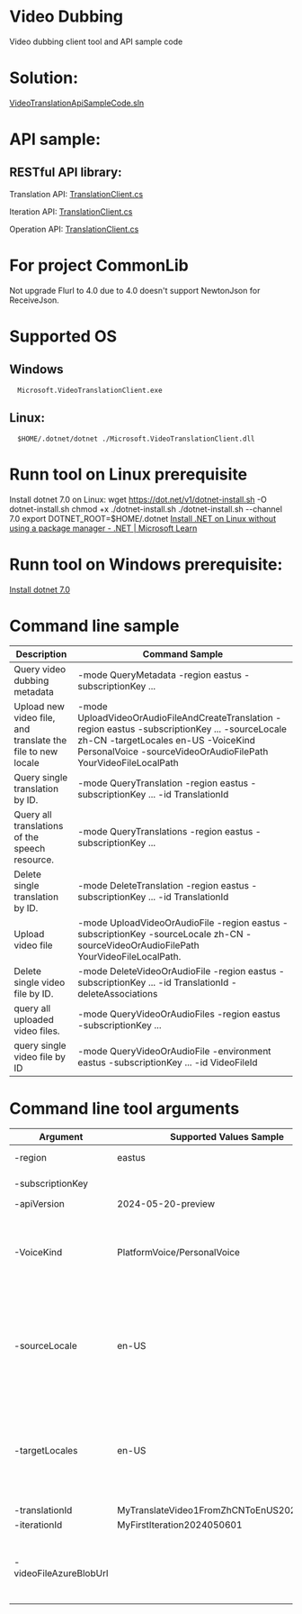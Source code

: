 # Video Dubbing

Video dubbing client tool and API sample code

# Solution:
   [VideoTranslationApiSampleCode.sln](VideoTranslationSample/VideoTranslationSample.sln)


# API sample:

## RESTful API library:
   Translation API: [TranslationClient.cs](Common/VideoTranslationLib.PublicPreview.Base/HttpClient/TranslationClient.cs)

   Iteration API: [TranslationClient.cs](Common/VideoTranslationLib.PublicPreview.Base/HttpClient/IterationClient.cs)

   Operation API: [TranslationClient.cs](Common/VideoTranslationLib.PublicPreview.Base/HttpClient/OperationClient.cs)

# For project CommonLib
   Not upgrade Flurl to 4.0 due to 4.0 doesn't support NewtonJson for ReceiveJson.

# Supported OS
   ## Windows
      Microsoft.VideoTranslationClient.exe
   ## Linux:
      $HOME/.dotnet/dotnet ./Microsoft.VideoTranslationClient.dll

# Runn tool on Linux prerequisite
   Install dotnet 7.0 on Linux:
      wget https://dot.net/v1/dotnet-install.sh -O dotnet-install.sh
      chmod +x ./dotnet-install.sh
      ./dotnet-install.sh --channel 7.0
      export DOTNET_ROOT=$HOME/.dotnet
   [Install .NET on Linux without using a package manager - .NET | Microsoft Learn](https://learn.microsoft.com/en-us/dotnet/core/install/linux-scripted-manual#scripted-install)


# Runn tool on Windows prerequisite:
   [Install dotnet 7.0](https://dotnet.microsoft.com/en-us/download/dotnet/7.0)

# Command line sample
   | Description | Command Sample |
   | ------------ | -------------- |
   | Query video dubbing metadata | -mode QueryMetadata -region eastus -subscriptionKey ... |
   | Upload new video file, and translate the file to new locale | -mode UploadVideoOrAudioFileAndCreateTranslation -region eastus -subscriptionKey ... -sourceLocale zh-CN -targetLocales en-US -VoiceKind PersonalVoice -sourceVideoOrAudioFilePath YourVideoFileLocalPath |
   | Query single translation by ID. | -mode QueryTranslation -region eastus -subscriptionKey ... -id TranslationId |
   | Query all translations of the speech resource. | -mode QueryTranslations -region eastus -subscriptionKey ... |
   | Delete single translation by ID. | -mode DeleteTranslation -region eastus -subscriptionKey ... -id TranslationId |
   | Upload video file | -mode UploadVideoOrAudioFile -region eastus -subscriptionKey -sourceLocale zh-CN -sourceVideoOrAudioFilePath YourVideoFileLocalPath. |
   | Delete single video file by ID. |-mode DeleteVideoOrAudioFile -region eastus -subscriptionKey ... -id TranslationId -deleteAssociations |
   | query all uploaded video files. | -mode QueryVideoOrAudioFiles -region eastus -subscriptionKey ... |
   | query single video file by ID | -mode QueryVideoOrAudioFile -environment eastus -subscriptionKey ... -id VideoFileId |

# Command line tool arguments
   | Argument | Supported Values Sample | Description |
   | -------- | ---------------- | ----------- |
   | -region  | eastus | Supported regions |
   | -subscriptionKey | | Your speech resource key |
   | -apiVersion | 2024-05-20-preview | API version |
   | -VoiceKind | PlatformVoice/PersonalVoice | For trnaslated target video, synthesis TTS with either PlatformVoice or PersonalVoice. |
   | -sourceLocale | en-US | Video file source locale, supported source locales can be queried by running tool with QueryMetadata mode. |
   | -targetLocales | en-US | translation target locale, supported source locales can be queried by running tool with QueryMetadata mode. |
   | -translationId | MyTranslateVideo1FromZhCNToEnUS2024050601 | Translation ID. |
   | -iterationId | MyFirstIteration2024050601 | Iteration ID. |
   | -videoFileAzureBlobUrl |  | Video file URL with SAS(or not) which is hosted in Azure storage blob. |
